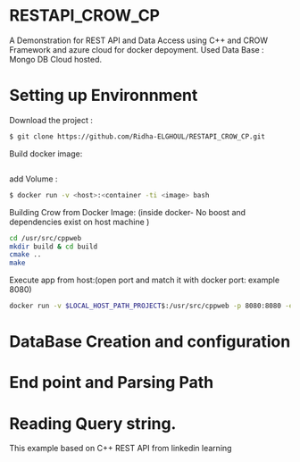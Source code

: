 # RESTAPI_CROW_CP
A Demonstration for REST API and Data Access using C++ and CROW Framework and azure cloud for docker depoyment.
Used Data Base : Mongo DB Cloud hosted.
# Setting up Environnment  
Download the project : 
```sh
$ git clone https://github.com/Ridha-ELGHOUL/RESTAPI_CROW_CP.git 
```
Build docker image: 
```sh

``` 
add Volume :
```sh
$ docker run -v <host>:<container -ti <image> bash
```
Building Crow from Docker Image: (inside docker- No boost and dependencies exist on host machine )
```sh
cd /usr/src/cppweb
mkdir build & cd build
cmake ..
make 

```
Execute app from host:(open port and match it with docker port: example 8080)

```sh
docker run -v $LOCAL_HOST_PATH_PROJECT$:/usr/src/cppweb -p 8080:8080 -e PORT=8080  cppbox:latest  /usr/src/cppweb/demo-crow/build/demo_crow

```

# DataBase Creation and configuration
# End point and Parsing Path
# Reading Query string.
This example  based on C++ REST API from linkedin learning   
